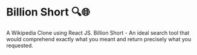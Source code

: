 # Billion Short 🔍🌐
A Wikipedia Clone using React JS.
Billion Short - An ideal search tool that would comprehend exactly what you meant and return precisely what you requested.
